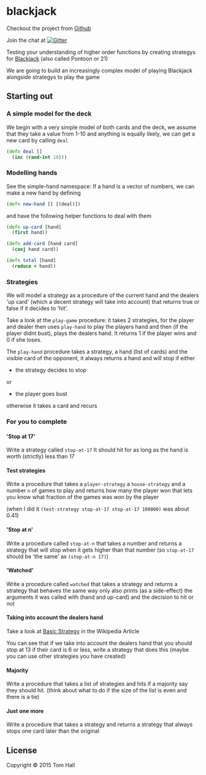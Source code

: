 # blackjack
Checkout the project from [Github]()

Join the chat at [![Gitter](https://badges.gitter.im/Join%20Chat.svg)](https://gitter.im/SICPDistilled/blackjack?utm_source=badge&utm_medium=badge&utm_campaign=pr-badge)

Testing your understanding of higher order functions by creating strategys for [Blackjack](https://en.wikipedia.org/wiki/Blackjack) (also called Pontoon or 21)

We are going to build an increasingly complex model of playing Blackjack alongside strategys to play the game

## Starting out
### A simple model for the deck
We begin with a very simple model of both cards and the deck, we assume that they take a value from 1-10 and anything is equally likely, we can get a new card by calling `deal`

```clojure
(defn deal []
  (inc (rand-int 10)))
```

### Modelling hands
See the simple-hand namespace:
If a hand is a vector of numbers, we can make a new hand by defining

```clojure
(defn new-hand [] [(deal)])
```

and have the following helper functions to deal with them

```clojure
(defn up-card [hand]
  (first hand))

(defn add-card [hand card]
  (conj hand card))

(defn total [hand]
  (reduce + hand))
```

### Strategies
We will model a strategy as a procedure of the current hand and the dealers 'up card' (which a decent strategy will take into account) that returns true or false if it decides to 'hit'.

Take a look at the `play-game` procedure: it takes 2 strategies, for the player and dealer then uses `play-hand` to play the players hand and then (if the player didnt bust), plays the dealers hand. It returns 1 if the player wins and 0 if she loses.

The `play-hand` procedure takes a strategy, a hand (list of cards) and the visible card of the opponent, it always returns a hand and will stop if either

* the strategy decides to stop

or

* the player goes bust

otherwise it takes a card and recurs

### For you to complete
#### 'Stop at 17'
Write a strategy called `stop-at-17`
It should hit for as long as the hand is worth (strictly) less than 17

#### Test strategies
Write a procedure that takes a `player-strategy` a `house-strategy` and a number `n` of games to play and returns how many the player won that lets you know what fraction of the games was won by the player

(when I did it `(test-strategy stop-at-17 stop-at-17 100000)` was about 0.41)

#### 'Stop at n'
Write a procedure called `stop-at-n` that takes a number and returns a strategy that will stop when it gets higher than that number (so `stop-at-17` should be 'the same' as `(stop-at-n 17)`)

#### 'Watched'
Write a procedure called `watched` that takes a strategy and returns a strategy that behaves the same way only also prints (as a side-effect) the arguments it was called with (hand and up-card) and the decision to hit or not

#### Taking into account the dealers hand
Take a look at [Basic Strategy](https://en.wikipedia.org/wiki/Blackjack#Basic_strategy) in the Wikipedia Article

You can see that if we take into account the dealers hand that you should stop at 13 if their card is 6 or less, write a strategy that does this (maybe you can use other strategies you have created)

#### Majority
Write a procedure that takes a list of strategies and hits if a majority say they should hit. (think about what to do if the size of the list is even and there is a tie)

#### Just one more
Write a procedure that takes a strategy and returns a strategy that always stops one card later than the original

## License
Copyright © 2015 Tom Hall
